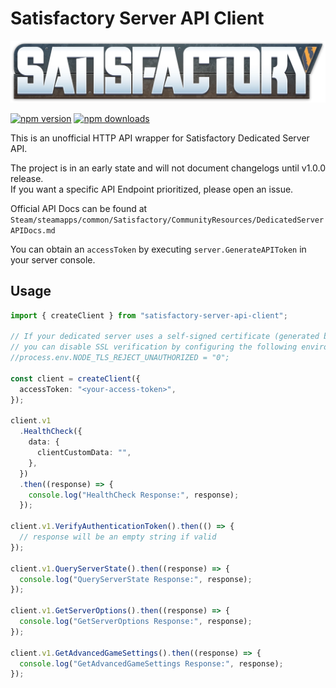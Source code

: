 # Satisfactory Server API Client

![Satisfactory](https://raw.githubusercontent.com/Shinigami92/satisfactory-server-api-client/main/.github/logo.png "Satisfactory logo")

[![npm version](https://badgen.net/npm/v/satisfactory-server-api-client)](https://www.npmjs.com/package/satisfactory-server-api-client)
[![npm downloads](https://badgen.net/npm/dm/satisfactory-server-api-client)](https://www.npmjs.com/package/satisfactory-server-api-client)

This is an unofficial HTTP API wrapper for Satisfactory Dedicated Server API.

The project is in an early state and will not document changelogs until v1.0.0 release.  
If you want a specific API Endpoint prioritized, please open an issue.

Official API Docs can be found at `Steam/steamapps/common/Satisfactory/CommunityResources/DedicatedServerAPIDocs.md`

You can obtain an `accessToken` by executing `server.GenerateAPIToken` in your server console.

## Usage

```ts
import { createClient } from "satisfactory-server-api-client";

// If your dedicated server uses a self-signed certificate (generated by default),
// you can disable SSL verification by configuring the following environment variable.
//process.env.NODE_TLS_REJECT_UNAUTHORIZED = "0";

const client = createClient({
  accessToken: "<your-access-token>",
});

client.v1
  .HealthCheck({
    data: {
      clientCustomData: "",
    },
  })
  .then((response) => {
    console.log("HealthCheck Response:", response);
  });

client.v1.VerifyAuthenticationToken().then(() => {
  // response will be an empty string if valid
});

client.v1.QueryServerState().then((response) => {
  console.log("QueryServerState Response:", response);
});

client.v1.GetServerOptions().then((response) => {
  console.log("GetServerOptions Response:", response);
});

client.v1.GetAdvancedGameSettings().then((response) => {
  console.log("GetAdvancedGameSettings Response:", response);
});
```
